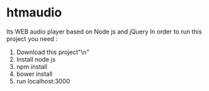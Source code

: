 # htmaudio
Its WEB audio player based on Node js and jQuery
In order to run this project you need : 

1. Download this project"\n"
2. Install node js
3. npm install
4. bower install
5. run localhost:3000
